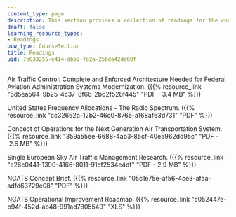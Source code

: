 ```yaml
---
content_type: page
description: This section provides a collection of readings for the course.
draft: false
learning_resource_types:
- Readings
ocw_type: CourseSection
title: Readings
uid: 7b033255-e414-dbb9-fd2a-256da42da08f
---
```

Air Traffic Control: Complete and Enforced Architecture Needed for Federal Aviation Administration Systems Modernization. ({{% resource_link "5d5ea564-9b25-4c37-8f66-2b62f528f445" "PDF - 3.4 MB" %}})

United States Frequency Allocations - The Radio Spectrum. ({{% resource_link "cc32662a-12b2-46c0-8765-a168af63d731" "PDF" %}})

Concept of Operations for the Next Generation Air Transportation System. ({{% resource_link "359a55ee-6688-4ab3-85cf-40e5962dd95c" "PDF - 2.6 MB" %}})

Single European Sky Air Traffic Management Research. ({{% resource_link "e26c0441-1390-4166-8011-91cf2534c4df" "PDF - 2.9 MB" %}})

NGATS Concept Brief. ({{% resource_link "05c1e75e-af56-4ce3-afaa-adfd63729e08" "PDF" %}})

NGATS Operational Improvement Roadmap. ({{% resource_link "c052447e-b94f-452d-ab48-991ad7805540" "XLS" %}})